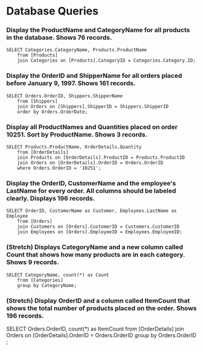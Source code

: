 # Database Queries

### Display the ProductName and CategoryName for all products in the database. Shows 76 records.
    SELECT Categories.CategoryName, Products.ProductName
        from [Products] 
        join Categories on [Products].CategoryID = Categories.Category.ID;

### Display the OrderID and ShipperName for all orders placed before January 9, 1997. Shows 161 records.
    SELECT Orders.OrderID, Shippers.ShipperName
        from [Shippers]
        join Orders on [Shippers].ShipperID = Shippers.ShipperID
        order by Orders.OrderDate;

### Display all ProductNames and Quantities placed on order 10251. Sort by ProductName. Shows 3 records.
    SELECT Products.ProductName, OrderDetails.Quantity
        from [OrderDetails]
        join Products on [OrderDetails].ProductID = Products.ProductID
        join Orders on [OrderDetails].OrderID = Orders.OrderID
        where Orders.OrderID = '10251';

### Display the OrderID, CustomerName and the employee's LastName for every order. All columns should be labeled clearly. Displays 196 records.
    SELECT OrderID, CustomerName as Customer, Employees.LastName as Employee
        from [Orders]
        join Customers on [Orders].CustomerID = Customers.CustomerID
        join Employees on [Orders].EmployeeID = Employees.EmployeeID;

### (Stretch)  Displays CategoryName and a new column called Count that shows how many products are in each category. Shows 9 records.
    SELECT CategoryName, count(*) as Count
        from [Categories]
        group by CategoryName;

### (Stretch) Display OrderID and a column called ItemCount that shows the total number of products placed on the order. Shows 196 records. 
   SELECT Orders.OrderID, count(*) as ItemCount
        from [OrderDetails]
        join Orders on [OrderDetails].OrderID = Orders.OrderID
        group by Orders.OrderID ;